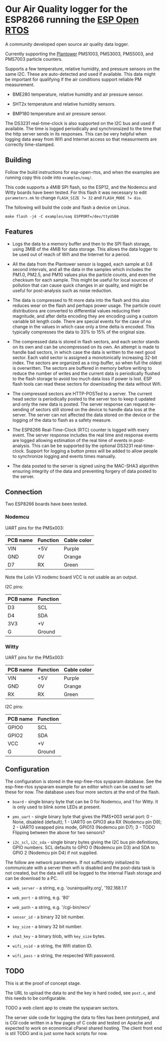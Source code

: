 # Our Air Quality logger for the ESP8266 running the [ESP Open RTOS](https://github.com/SuperHouse/esp-open-rtos)

A community developed open source air quality data logger.

Currently supporting the [Plantower](http://plantower.com/) PMS1003, PMS3003, PMS5003, and PMS7003 particle counters.

Supports a few temperature, relative humidity, and pressure sensors on the same I2C. These are auto-detected and used if available. This data might be important for qualifying if the air conditions support reliable PM measurement.

* BME280 temperature, relative humidity and air pressure sensor.

* SHT2x temperature and relative humidity sensors. 

* BMP180 temperature and air pressure sensor.

The DS3231 real-time-clock is also supported on the I2C bus and used if available. The time is logged periodically and synchronsized to the time that the http server sends in its responses. This can be very helpful when logging data away from Wifi and Internet access so that measurments are correctly time-stamped.


## Building

Follow the build instructions for esp-open-rtos, and when the examples are running copy this code into `examples/oaq/`.

This code supports a 4MiB SPI flash, so the ESP12, and the Nodemcu and Witty boards have been tested. For this flash it was necessary to edit `parameters.mk` to change `FLASH_SIZE ?= 32` and `FLASH_MODE ?= dio`.

The following will build the code and flash a device on Linux.

`make flash -j4 -C examples/oaq ESPPORT=/dev/ttyUSB0`


## Features

* Logs the data to a memory buffer and then to the SPI flash storage, using 3MiB of the 4MiB for data storage. This allows the data logger to be used out of reach of Wifi and the Internet for a period.

* All the data from the Plantower sensor is logged, each sample at 0.8 second intervals, and all the data in the samples which includes the PM1.0, PM2.5, and PM10 values plus the particle counts, and even the checksum for each sample. This might be useful for local sources of pollution that can cause quick changes in air quality, and might be useful for post-analysis such as noise reduction.

* The data is compressed to fit more data into the flash and this also reduces wear on the flash and perhaps power usage. The particle count distributions are converted to differential values reducing their magnitude, and after delta encoding they are encoding using a custom variable bit length code. There are special events for the case of no change in the values in which case only a time delta is encoded. This typically compresses the data to 33% to 15% of the original size.

* The compressed data is stored in flash sectors, and each sector stands on its own and can be uncompressed on its own. An attempt is made to handle bad sectors, in which case the data is written to the next good sector. Each valid sector is assigned a monotonically increasing 32-bit index. The sectors are organized as a ring-buffer, so when full the oldest is overwritten. The sectors are buffered in memory before writing to reduce the number of writes and the current data is periodically flushed to the flash storage to avoid too much data loss if power is lost. ESP flash tools can read these sectors for downloading the data without Wifi.

* The compressed sectors are HTTP-POSTed to a server. The current head sector is periodically posted to the server too to keep it updated and only the new data is posted. The server response can request re-sending of sectors still stored on the device to handle data loss at the server. The server can not affected the data stored on the device or the logging of the data to flash as a safety measure.

* The ESP8266 Real-Time-Clock (RTC) counter is logged with every event. The server response includes the real time and response events are logged allowing estimation of the real time of events in post-analysis. This can be be supported by the optional DS3231 real-time-clock. Support for logging a button press will be added to allow people to synchronize logging and events times manually.

* The data posted to the server is signed using the MAC-SHA3 algorithm ensuring integrity of the data and preventing forgery of data posted to the server.


## Connection

Two ESP8266 boards have been tested.

### Nodemcu

UART pins for the PMSx003:

| PCB name | Function | Cable color |
| -------- | -------- | ----------- |
| VIN | +5V | Purple |
| GND | 0V | Orange |
| D7 | RX | Green |

Note the Lolin V3 nodemc board VCC is not usable as an output.

I2C pins:

| PCB name | Function |
| -------- | -------- |
| D3 | SCL |
| D4 | SDA |
| 3V3 | +V |
| G | Ground |

### Witty

UART pins for the PMSx003:

| PCB name | Function | Cable color |
| -------- | -------- | ----------- |
| VIN | +5V | Purple |
| GND | 0V | Orange |
| RX | RX | Green |

I2C pins:

| PCB name | Function |
| -------- | -------- |
| GPIO0 | SCL |
| GPIO2 | SDA |
| VCC | +V |
| G | Ground |


## Configuration

The configuration is stored in the esp-free-rtos sysparam database. See the esp-free-rtos sysparam example for an editor which can be used to set these for now. The database uses four more sectors at the end of the flash.

* `board` - single binary byte that can be 0 for Nodemcu, and 1 for Witty. It is only used to blink some LEDs at present.

* `pms_uart` - single binary byte that gives the PMS*003 serial port: 0 - None, disabled (default); 1 - UART0 on GPIO3 aka RX (Nodemcu pin D9); 2 - UART0 swapped pins mode, GPIO13 (Nodemcu pin D7); 3 - TODO Flipping between the above for two sensors?

* `i2c_scl`, `i2c_sda` - single binary bytes giving the I2C bus pin definitions, GPIO numbers. SCL defaults to GPIO 0 (Nodemcu pin D3) and SDA to GPIO 2 (Nodemcu pin D4) if not supplied.

The follow are network parameters. If not sufficiently initialized to communicate with a server then wifi is disabled and the post-data task is not created, but the data will still be logged to the internal Flash storage and can be download to a PC.

* `web_server` - a string, e.g. 'ourairquality.org', '192.168.1.1'

* `web_port` - a string, e.g. '80'

* `web_path` - a string, e.g. '/cgi-bin/recv'

* `sensor_id` - a binary 32 bit number.

* `key_size` - a binary 32 bit number.

* `sha3_key` - a binary blob, with `key_size` bytes.

* `wifi_ssid` - a string, the Wifi station ID.

* `wifi_pass` - a string, the respected Wifi password.


## TODO

This is at the proof of concept stage.

The URL to upload the data to and the key is hard coded, see `post.c`, and this needs to be configurable.

TODO a web client app to create the sysparam sectors.

The server side code for logging the data to files has been prototyped, and is CGI code written in a few pages of C code and tested on Apache and expected to work on economical cPanel shared hosting. The client front end is stil TODO and is just some hack scripts for now.
